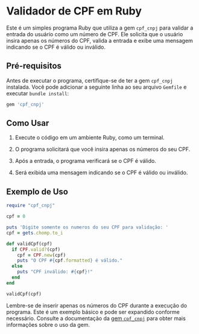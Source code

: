 # Validador de CPF em Ruby

Este é um simples programa Ruby que utiliza a gem `cpf_cnpj` para validar a entrada do usuário como um número de CPF. Ele solicita que o usuário insira apenas os números do CPF, valida a entrada e exibe uma mensagem indicando se o CPF é válido ou inválido.

## Pré-requisitos

Antes de executar o programa, certifique-se de ter a gem `cpf_cnpj` instalada. Você pode adicionar a seguinte linha ao seu arquivo `Gemfile` e executar `bundle install`:

```ruby
gem 'cpf_cnpj'
```

## Como Usar

1. Execute o código em um ambiente Ruby, como um terminal.

2. O programa solicitará que você insira apenas os números do seu CPF.

3. Após a entrada, o programa verificará se o CPF é válido.

4. Será exibida uma mensagem indicando se o CPF é válido ou inválido.

## Exemplo de Uso

```ruby
require "cpf_cnpj"

cpf = 0

puts 'Digite somente os numeros do seu CPF para validação: '
cpf = gets.chomp.to_i

def validCpf(cpf)
  if CPF.valid?(cpf)
    cpf = CPF.new(cpf)
    puts "O CPF #{cpf.formatted} é válido."
  else
    puts "CPF inválido: #{cpf}!"
  end
end

validCpf(cpf)
```

Lembre-se de inserir apenas os números do CPF durante a execução do programa. Este é um exemplo básico e pode ser expandido conforme necessário. Consulte a documentação da [gem `cpf_cnpj`](https://github.com/fnando/cpf_cnpj) para obter mais informações sobre o uso da gem.
